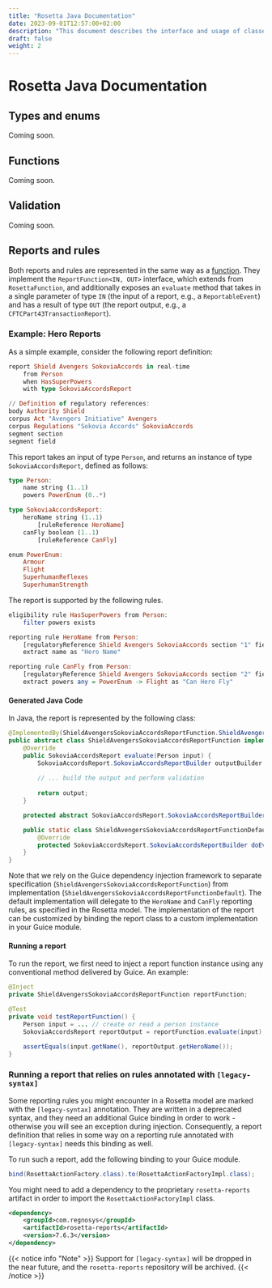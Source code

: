 ```yaml
---
title: "Rosetta Java Documentation"
date: 2023-09-01T12:57:00+02:00
description: "This document describes the interface and usage of classes that are generated from a Rosetta model using the Java code generator."
draft: false
weight: 2
---
```


# Rosetta Java Documentation

## Types and enums

Coming soon.

## Functions

Coming soon.

## Validation

Coming soon.

## Reports and rules

Both reports and rules are represented in the same way as a [function](#functions). They implement the `ReportFunction<IN, OUT>` interface, which extends from `RosettaFunction`, and additionally exposes an `evaluate` method that takes in a single parameter of type `IN` (the input of a report, e.g., a `ReportableEvent`) and has a result of type `OUT` (the report output, e.g., a `CFTCPart43TransactionReport`).

### Example: Hero Reports

As a simple example, consider the following report definition:
``` Haskell
report Shield Avengers SokoviaAccords in real-time
    from Person
    when HasSuperPowers
    with type SokoviaAccordsReport

// Definition of regulatory references:
body Authority Shield
corpus Act "Avengers Initiative" Avengers
corpus Regulations "Sokovia Accords" SokoviaAccords
segment section
segment field
```
This report takes an input of type `Person`, and returns an instance of type `SokoviaAccordsReport`, defined as follows:
``` Haskell
type Person:
    name string (1..1)
    powers PowerEnum (0..*)

type SokoviaAccordsReport:
    heroName string (1..1)
        [ruleReference HeroName]
    canFly boolean (1..1)
        [ruleReference CanFly]

enum PowerEnum:
    Armour
    Flight
    SuperhumanReflexes
    SuperhumanStrength
```

The report is supported by the following rules.

``` Haskell
eligibility rule HasSuperPowers from Person:
    filter powers exists

reporting rule HeroName from Person:
    [regulatoryReference Shield Avengers SokoviaAccords section "1" field "1" provision "Hero Name."]
    extract name as "Hero Name"

reporting rule CanFly from Person:
    [regulatoryReference Shield Avengers SokoviaAccords section "2" field "1" provision "Can Hero Fly."]
    extract powers any = PowerEnum -> Flight as "Can Hero Fly"
```

#### Generated Java Code

In Java, the report is represented by the following class:
``` Java
@ImplementedBy(ShieldAvengersSokoviaAccordsReportFunction.ShieldAvengersSokoviaAccordsReportFunctionDefault.class)
public abstract class ShieldAvengersSokoviaAccordsReportFunction implements ReportFunction<Person, SokoviaAccordsReport> {
	@Override
	public SokoviaAccordsReport evaluate(Person input) {
		SokoviaAccordsReport.SokoviaAccordsReportBuilder outputBuilder = doEvaluate(input);
		
        // ... build the output and perform validation
		
		return output;
	}

	protected abstract SokoviaAccordsReport.SokoviaAccordsReportBuilder doEvaluate(Person input);

	public static class ShieldAvengersSokoviaAccordsReportFunctionDefault extends ShieldAvengersSokoviaAccordsReportFunction {
		@Override
		protected SokoviaAccordsReport.SokoviaAccordsReportBuilder doEvaluate(Person input) { ... }
	}
}
```
Note that we rely on the Guice dependency injection framework to separate specification (`ShieldAvengersSokoviaAccordsReportFunction`) from implementation (`ShieldAvengersSokoviaAccordsReportFunctionDefault`). The default implementation will delegate to the `HeroName` and `CanFly` reporting rules, as specified in the Rosetta model. The implementation of the report can be customized by binding the report class to a custom implementation in your Guice module.

#### Running a report

To run the report, we first need to inject a report function instance using any conventional method delivered by Guice. An example:
``` Java
@Inject
private ShieldAvengersSokoviaAccordsReportFunction reportFunction;

@Test
private void testReportFunction() {
    Person input = ... // create or read a person instance
    SokoviaAccordsReport reportOutput = reportFunction.evaluate(input);

    assertEquals(input.getName(), reportOutput.getHeroName());
}
```

### Running a report that relies on rules annotated with `[legacy-syntax]`

Some reporting rules you might encounter in a Rosetta model are marked with the `[legacy-syntax]` annotation. They are written in a deprecated syntax, and they need an additional Guice binding in order to work - otherwise you will see an exception during injection. Consequently, a report definition that relies in some way on a reporting rule annotated with `[legacy-syntax]` needs this binding as well.

To run such a report, add the following binding to your Guice module.
``` Java
bind(RosettaActionFactory.class).to(RosettaActionFactoryImpl.class);
```
You might need to add a dependency to the proprietary `rosetta-reports` artifact in order to import the `RosettaActionFactoryImpl` class.
``` xml
<dependency>
    <groupId>com.regnosys</groupId>
    <artifactId>rosetta-reports</artifactId>
    <version>7.6.3</version>
</dependency>
```

{{< notice info "Note" >}}
Support for `[legacy-syntax]` will be dropped in the near future, and the `rosetta-reports` repository will be archived.
{{< /notice >}}
